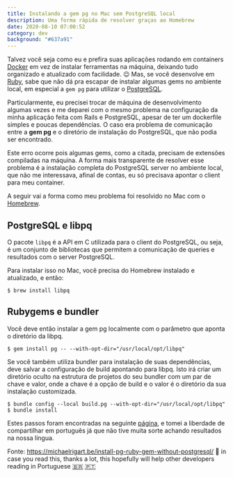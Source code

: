 ```yaml
---
title: Instalando a gem pg no Mac sem PostgreSQL local
description: Uma forma rápida de resolver graças ao Homebrew
date: 2020-08-10 07:00:52
category: dev
background: "#637a91"
---
```

Talvez você seja como eu e prefira suas aplicações rodando em containers [Docker](https://www.docker.com/) em vez de instalar ferramentas na máquina, deixando tudo organizado e atualizado com facilidade. 😉  Mas, se você desenvolve em [Ruby](https://www.ruby-lang.org/pt/), sabe que não dá pra escapar de instalar algumas gems no ambiente local, em especial a `gem pg` para utilizar o [PostgreSQL](https://www.postgresql.org/).

Particularmente, eu precisei trocar de máquina de desenvolvimento algumas vezes e me deparei com o mesmo problema na configuração da minha aplicação feita com Rails e PostgreSQL, apesar de ter um dockerfile simples e poucas dependências. O caso era problema de comunicação entre a **gem pg** e o diretório de instalação do PostgreSQL, que não podia ser encontrado.

Este erro ocorre pois algumas gems, como a citada, precisam de extensões compiladas na máquina. A forma mais transparente de resolver esse problema é a instalação completa do PostgreSQL server no ambiente local, que não me interessava, afinal de contas, eu só precisava apontar o client para meu container.

A seguir vai a forma como meu problema foi resolvido no Mac com o [Homebrew](https://brew.sh/index_pt-br).

## PostgreSQL e libpq

O pacote `libpq` é a API em C utilizada para o client do PostgreSQL, ou seja, é um conjunto de bibliotecas que permitem a comunicação de queries e resultados com o server PostgreSQL.

Para instalar isso no Mac, você precisa do Homebrew instalado e atualizado, e então:

```shell
$ brew install libpq
```

## Rubygems e bundler

Você deve então instalar a gem pg localmente com o parâmetro que aponta o diretório da libpq.

```shell
$ gem install pg -- --with-opt-dir="/usr/local/opt/libpq"
```

Se você também utiliza bundler para instalação de suas dependências, deve salvar a configuração de build apontando para libpq. Isto irá criar um diretório oculto na estrutura de projetos do seu bundler com um par de chave e valor, onde a chave é a opção de build e o valor é o diretório da sua instalação customizada.

```shell
$ bundle config --local build.pg --with-opt-dir="/usr/local/opt/libpq"
$ bundle install
```

Estes passos foram encontradas na seguinte [página](https://michaelrigart.be/install-pg-ruby-gem-without-postgresql/), e tomei a liberdade de compartilhar em português já que não tive muita sorte achando resultados na nossa língua.

Fonte: <https://michaelrigart.be/install-pg-ruby-gem-without-postgresql/> 👏  in case you read this, thanks a lot, this hopefully will help other developers reading in Portuguese [🇧🇷](https://emojipedia.org/flag-brazil/) [🇵🇹](https://emojipedia.org/flag-portugal/)